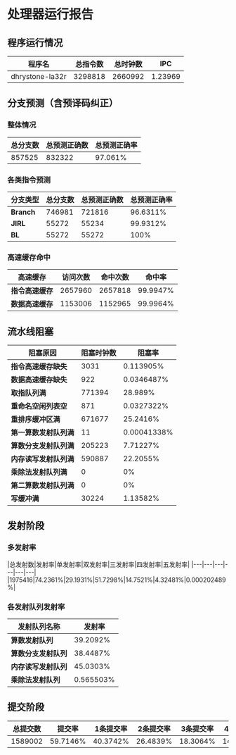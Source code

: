 # 处理器运行报告
## 程序运行情况
|程序名|总指令数|总时钟数|IPC|
|---|---|---|---|
|dhrystone-la32r|3298818|2660992|1.23969|

## 分支预测（含预译码纠正）
### 整体情况
|总分支数|总预测正确数|总预测正确率|
|---|---|---|
|857525|832322|97.061%|

### 各类指令预测
|分支类型|总分支数|总预测正确数|总预测正确率|
|---|---|---|---|
|**Branch**| 746981 | 721816 | 96.6311%|
|**JIRL**| 55272 | 55234 | 99.9312%|
|**BL**| 55272 | 55272 | 100%|

### 高速缓存命中
|高速缓存|访问次数|命中次数|命中率|
|---|---|---|---|
|**指令高速缓存**| 2657960 | 2657818 | 99.9947%|
|**数据高速缓存**| 1153006 | 1152965 | 99.9964%|
## 流水线阻塞
|阻塞原因|阻塞时钟数|阻塞率|
|---|---|---|
|**指令高速缓存缺失**| 3031 | 0.113905%|
|**数据高速缓存缺失**| 922 | 0.0346487%|
|**取指队列满**| 771394 | 28.989%|
|**重命名空闲列表空**|871 | 0.0327322%|
|**重排序缓冲区满**|671677 | 25.2416%|
|**第一算数发射队列满**|11 | 0.00041338%|
|**算数分支发射队列满**|205223 | 7.71227%|
|**内存读写发射队列满**|590887 | 22.2055%|
|**乘除法发射队列满**|0 | 0%|
|**第二算数发射队列满**|0 | 0%|
|**写缓冲满**|30224 | 1.13582%|

## 发射阶段
### 多发射率
|总发射数|发射率|单发射率|双发射率|三发射率|四发射率|五发射率|
|---|---|---|---|---|---|
|1975416|74.2361%|29.1931%|51.7298%|14.7521%|4.32481%|0.000202489%|

### 各发射队列发射率
|发射队列名称|发射率|
|---|---|
|**算数发射队列**|39.2092%|
|**算数分支发射队列**|38.4487%|
|**内存读写发射队列**|45.0303%|
|**乘除法发射队列**|0.565503%|

## 提交阶段
|总提交数|提交率|1条提交率|2条提交率|3条提交率|4条提交率|
|---|---|---|---|---|---|
|1589002|59.7146%|40.3742%|26.4839%|18.3064%|14.8355%|

